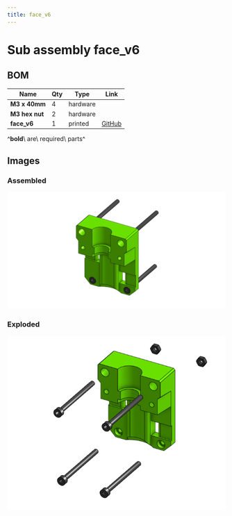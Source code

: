 ```yaml
---
title: face_v6
---
```



# Sub assembly face_v6 


## BOM

| Name | Qty | Type | Link |
| ---- | --- | ---- | ---- |
| **M3 x 40mm** | 4 | hardware |  |
| **M3 hex nut** | 2 | hardware |  |
| **face_v6** | 1 | printed | [GitHub](https://github.com/pkucmus/EVA/tree/master/stl/Faces/face_v6.stl) |

^**bold**\ are\ required\ parts^


## Images

### Assembled

![](../assets/images/sub_assemblies/face_v6.png)

### Exploded

![](../assets/images/sub_assemblies/face_v6_exploded.png)